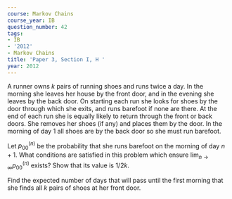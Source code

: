 ```yaml
---
course: Markov Chains
course_year: IB
question_number: 42
tags:
- IB
- '2012'
- Markov Chains
title: 'Paper 3, Section I, H '
year: 2012
---
```




A runner owns $k$ pairs of running shoes and runs twice a day. In the morning she leaves her house by the front door, and in the evening she leaves by the back door. On starting each run she looks for shoes by the door through which she exits, and runs barefoot if none are there. At the end of each run she is equally likely to return through the front or back doors. She removes her shoes (if any) and places them by the door. In the morning of day 1 all shoes are by the back door so she must run barefoot.

Let $p_{00}^{(n)}$ be the probability that she runs barefoot on the morning of day $n+1$. What conditions are satisfied in this problem which ensure $\lim _{n \rightarrow \infty} p_{00}^{(n)}$ exists? Show that its value is $1 / 2 k$.

Find the expected number of days that will pass until the first morning that she finds all $k$ pairs of shoes at her front door.
